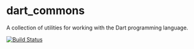 dart_commons
============

A collection of utilities for working with the Dart programming language.

[![Build Status](https://drone.io/github.com/jimsimon/dart_commons/status.png)](https://drone.io/github.com/jimsimon/dart_commons/latest)

